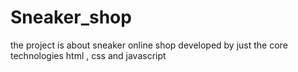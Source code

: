 # Sneaker_shop
the project is about sneaker online shop developed by just the core technologies html , css and javascript
